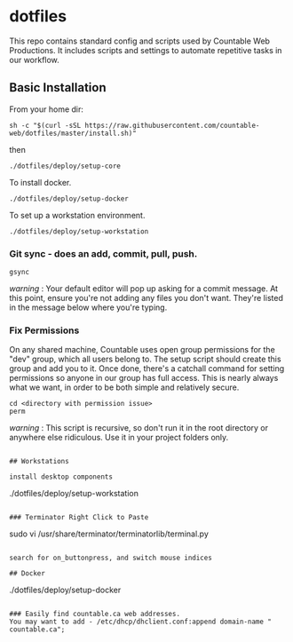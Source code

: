 # dotfiles

This repo contains standard config and scripts used by Countable Web Productions. It includes scripts and settings to automate repetitive tasks in our workflow.

## Basic Installation

From your home dir:
```
sh -c "$(curl -sSL https://raw.githubusercontent.com/countable-web/dotfiles/master/install.sh)"
```

then

```
./dotfiles/deploy/setup-core
```

To install docker.

```
./dotfiles/deploy/setup-docker
```

To set up a workstation environment.

```
./dotfiles/deploy/setup-workstation
```

### Git sync - does an add, commit, pull, push.
```
gsync
```
_warning_ : Your default editor will pop up asking for a commit message. At this point, ensure you're not adding any files you don't want. They're listed in the message below where you're typing.

### Fix Permissions

On any shared machine, Countable uses open group permissions for the "dev" group, which all users belong to. The setup script should create this group and add you to it. Once done, there's a catchall command for setting permissions so anyone in our group has full access. This is nearly always what we want, in order to be both simple and relatively secure.
```
cd <directory with permission issue>
perm
```
_warning_ : This script is recursive, so don't run it in the root directory or anywhere else ridiculous. Use it in your project folders only.

```

## Workstations

install desktop components
```
./dotfiles/deploy/setup-workstation
```

### Terminator Right Click to Paste
```
sudo vi /usr/share/terminator/terminatorlib/terminal.py
```

search for on_buttonpress, and switch mouse indices

## Docker

```
./dotfiles/deploy/setup-docker
```

### Easily find countable.ca web addresses.
You may want to add - /etc/dhcp/dhclient.conf:append domain-name " countable.ca";

